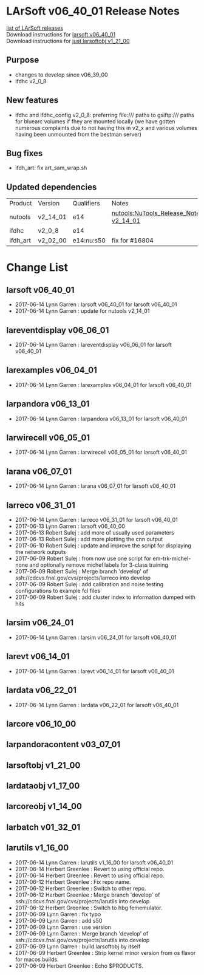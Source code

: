 # LArSoft v06_40_01 Release Notes



[list of LArSoft releases](LArSoft_release_list)  
Download instructions for [larsoft v06_40_01](http://scisoft.fnal.gov/scisoft/bundles/larsoft/v06_40_01/larsoft-v06_40_01.html)  
Download instructions for [just larsoftobj v1_21_00](http://scisoft.fnal.gov/scisoft/bundles/larsoftobj/v1_21_00/larsoftobj-v1_21_00.html)

## Purpose

-   changes to develop since v06_39_00
-   ifdhc v2_0_8

## New features

-   ifdhc and ifdhc_config v2_0_8: preferring file:/// paths to gsiftp:/// paths for bluearc volumes if fhey are mounted locally (we have gotten numerous complaints due to not having this in v2_x and various volumes having been unmounted from the bestman server)

## Bug fixes

-   ifdh_art: fix art_sam_wrap.sh

## Updated dependencies

|          |          |            |                                                        |
|----------|----------|------------|--------------------------------------------------------|
| Product  | Version  | Qualifiers | Notes                                                  |
| nutools  | v2_14_01 | e14        | [nutools:NuTools_Release_Notes#nutools-v2_14_01](https://cdcvs.fnal.gov/redmine/projects/nutools/wiki/NuTools_Release_Notes#nutools-v2_14_01) |
| ifdhc    | v2_0_8  | e14        |                                                        |
| ifdh_art | v2_02_00 | e14:nu:s50 | fix for \#16804                                        |

# Change List

## larsoft v06_40_01

-   2017-06-14 Lynn Garren : larsoft v06_40_01 for larsoft v06_40_01
-   2017-06-14 Lynn Garren : update for nutools v2_14_01

## lareventdisplay v06_06_01

-   2017-06-14 Lynn Garren : lareventdisplay v06_06_01 for larsoft v06_40_01

## larexamples v06_04_01

-   2017-06-14 Lynn Garren : larexamples v06_04_01 for larsoft v06_40_01

## larpandora v06_13_01

-   2017-06-14 Lynn Garren : larpandora v06_13_01 for larsoft v06_40_01

## larwirecell v06_05_01

-   2017-06-14 Lynn Garren : larwirecell v06_05_01 for larsoft v06_40_01

## larana v06_07_01

-   2017-06-14 Lynn Garren : larana v06_07_01 for larsoft v06_40_01

## larreco v06_31_01

-   2017-06-14 Lynn Garren : larreco v06_31_01 for larsoft v06_40_01
-   2017-06-13 Lynn Garren : larsoft v06_40_00
-   2017-06-13 Robert Sulej : add more of usually used parameters
-   2017-06-13 Robert Sulej : add more plotting the cnn output
-   2017-06-10 Robert Sulej : update and improve the script for displaying the network outputs
-   2017-06-09 Robert Sulej : from now use one script for em-trk-michel-none and optionally remove michel labels for 3-class training
-   2017-06-09 Robert Sulej : Merge branch 'develop' of ssh://cdcvs.fnal.gov/cvs/projects/larreco into develop
-   2017-06-09 Robert Sulej : add calibration and noise testing configurations to example fcl files
-   2017-06-09 Robert Sulej : add cluster index to information dumped with hits

## larsim v06_24_01

-   2017-06-14 Lynn Garren : larsim v06_24_01 for larsoft v06_40_01

## larevt v06_14_01

-   2017-06-14 Lynn Garren : larevt v06_14_01 for larsoft v06_40_01

## lardata v06_22_01

-   2017-06-14 Lynn Garren : lardata v06_22_01 for larsoft v06_40_01

## larcore v06_10_00

## larpandoracontent v03_07_01

## larsoftobj v1_21_00

## lardataobj v1_17_00

## larcoreobj v1_14_00

## larbatch v01_32_01

## larutils v1_16_00

-   2017-06-14 Lynn Garren : larutils v1_16_00 for larsoft v06_40_01
-   2017-06-14 Herbert Greenlee : Revert to using official repo.
-   2017-06-14 Herbert Greenlee : Revert to using official repo.
-   2017-06-12 Herbert Greenlee : Fix repo name.
-   2017-06-12 Herbert Greenlee : Switch to other repo.
-   2017-06-12 Herbert Greenlee : Merge branch 'develop' of ssh://cdcvs.fnal.gov/cvs/projects/larutils into develop
-   2017-06-12 Herbert Greenlee : Switch to hbg fememulator.
-   2017-06-09 Lynn Garren : fix typo
-   2017-06-09 Lynn Garren : add s50
-   2017-06-09 Lynn Garren : use version
-   2017-06-09 Lynn Garren : Merge branch 'develop' of ssh://cdcvs.fnal.gov/cvs/projects/larutils into develop
-   2017-06-09 Lynn Garren : build larsoftobj by itself
-   2017-06-09 Herbert Greenlee : Strip kernel minor version from os flavor for macos builds.
-   2017-06-09 Herbert Greenlee : Echo $PRODUCTS.
